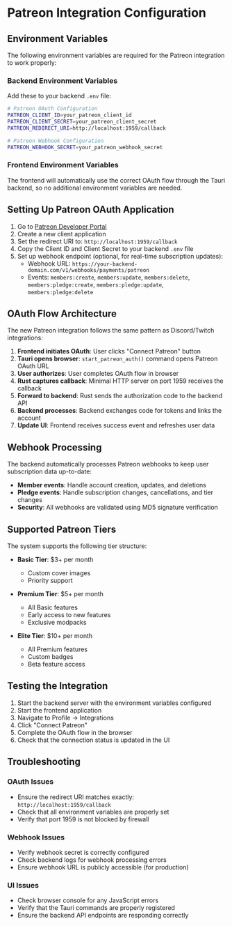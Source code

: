 # Patreon Integration Configuration

## Environment Variables

The following environment variables are required for the Patreon integration to work properly:

### Backend Environment Variables

Add these to your backend `.env` file:

```bash
# Patreon OAuth Configuration
PATREON_CLIENT_ID=your_patreon_client_id
PATREON_CLIENT_SECRET=your_patreon_client_secret
PATREON_REDIRECT_URI=http://localhost:1959/callback

# Patreon Webhook Configuration
PATREON_WEBHOOK_SECRET=your_patreon_webhook_secret
```

### Frontend Environment Variables

The frontend will automatically use the correct OAuth flow through the Tauri backend, so no additional environment variables are needed.

## Setting Up Patreon OAuth Application

1. Go to [Patreon Developer Portal](https://www.patreon.com/portal/registration/register-clients)
2. Create a new client application
3. Set the redirect URI to: `http://localhost:1959/callback`
4. Copy the Client ID and Client Secret to your backend `.env` file
5. Set up webhook endpoint (optional, for real-time subscription updates):
   - Webhook URL: `https://your-backend-domain.com/v1/webhooks/payments/patreon`
   - Events: `members:create`, `members:update`, `members:delete`, `members:pledge:create`, `members:pledge:update`, `members:pledge:delete`

## OAuth Flow Architecture

The new Patreon integration follows the same pattern as Discord/Twitch integrations:

1. **Frontend initiates OAuth**: User clicks "Connect Patreon" button
2. **Tauri opens browser**: `start_patreon_auth()` command opens Patreon OAuth URL
3. **User authorizes**: User completes OAuth flow in browser
4. **Rust captures callback**: Minimal HTTP server on port 1959 receives the callback
5. **Forward to backend**: Rust sends the authorization code to the backend API
6. **Backend processes**: Backend exchanges code for tokens and links the account
7. **Update UI**: Frontend receives success event and refreshes user data

## Webhook Processing

The backend automatically processes Patreon webhooks to keep user subscription data up-to-date:

- **Member events**: Handle account creation, updates, and deletions
- **Pledge events**: Handle subscription changes, cancellations, and tier changes
- **Security**: All webhooks are validated using MD5 signature verification

## Supported Patreon Tiers

The system supports the following tier structure:

- **Basic Tier**: $3+ per month
  - Custom cover images
  - Priority support

- **Premium Tier**: $5+ per month
  - All Basic features
  - Early access to new features
  - Exclusive modpacks

- **Elite Tier**: $10+ per month
  - All Premium features
  - Custom badges
  - Beta feature access

## Testing the Integration

1. Start the backend server with the environment variables configured
2. Start the frontend application
3. Navigate to Profile → Integrations
4. Click "Connect Patreon"
5. Complete the OAuth flow in the browser
6. Check that the connection status is updated in the UI

## Troubleshooting

### OAuth Issues
- Ensure the redirect URI matches exactly: `http://localhost:1959/callback`
- Check that all environment variables are properly set
- Verify that port 1959 is not blocked by firewall

### Webhook Issues
- Verify webhook secret is correctly configured
- Check backend logs for webhook processing errors
- Ensure webhook URL is publicly accessible (for production)

### UI Issues
- Check browser console for any JavaScript errors
- Verify that the Tauri commands are properly registered
- Ensure the backend API endpoints are responding correctly